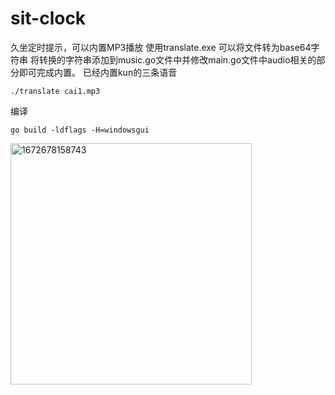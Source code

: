 # sit-clock
久坐定时提示，可以内置MP3播放
使用translate.exe 可以将文件转为base64字符串
将转换的字符串添加到music.go文件中并修改main.go文件中audio相关的部分即可完成内置。
已经内置kun的三条语音

```
./translate cai1.mp3 
```

编译
```
go build -ldflags -H=windowsgui
```
<img width="386" alt="1672678158743" src="https://user-images.githubusercontent.com/53003567/210259535-8e43d02b-c9fc-44db-b6c1-b57ba4951df9.png">
